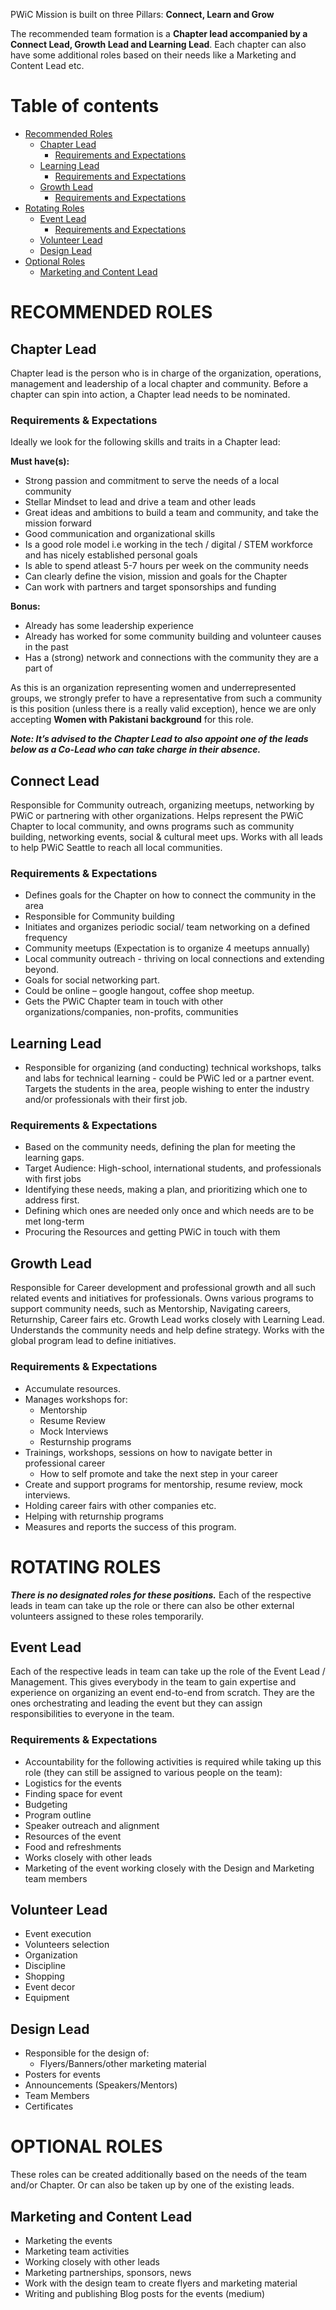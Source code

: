PWiC Mission is built on three Pillars: **Connect, Learn and Grow** 
 
The recommended team formation is a **Chapter lead accompanied by a Connect Lead, Growth Lead and Learning Lead**. 
Each chapter can also have some additional roles based on their needs like a Marketing and Content Lead etc.


Table of contents
=================

<!--ts-->
   * [Recommended Roles](#recommended-roles)
      * [Chapter Lead](#chapter-lead)
        * [Requirements and Expectations](#requirements-and-expectations)
      * [Learning Lead](#learning-lead)
        * [Requirements and Expectations](#requirements-and-expectations)
      * [Growth Lead](#Growth-lead)
        * [Requirements and Expectations](#requirements-and-expectations)
   * [Rotating Roles](#rotating-roles)
      * [Event Lead](#event-lead)
        * [Requirements and Expectations](#requirements-and-expectations)
      * [Volunteer Lead](#volunteer-lead)
      * [Design Lead](#design-lead)
   * [Optional Roles](#optional-roles)
      * [Marketing and Content Lead](#merketing-and-content-lead)
<!--te-->

RECOMMENDED ROLES
=================

Chapter Lead
------------
Chapter lead is the person who is in charge of the organization, operations, management and leadership of a local chapter and community. Before a chapter can spin into action, a Chapter lead needs to be nominated. 

### Requirements & Expectations
Ideally we look for the following skills and traits in a Chapter lead:

**Must have(s):**
* Strong passion and commitment to serve the needs of a local community 
* Stellar Mindset to lead and drive a team and other leads
* Great ideas and ambitions to build a team and community, and take the mission forward
* Good communication and organizational skills 
* Is a good role model i.e working in the tech / digital / STEM workforce and has nicely established personal goals
* Is able to spend atleast 5-7 hours per week on the community needs
* Can clearly define the vision, mission and goals for the Chapter
* Can work with partners and target sponsorships and funding

**Bonus:**
* Already has some leadership experience
* Already has worked for some community building and volunteer causes in the past
* Has a (strong) network and connections with the community they are a part of 

As this is an organization representing women and underrepresented groups, we strongly prefer to have a representative from such a community is this position (unless there is a really valid exception), hence we are only accepting **Women with Pakistani background** for this role.

___Note: It’s advised to the Chapter Lead to also appoint one of the leads below as a Co-Lead who can take charge in their absence.___

Connect Lead
------------
Responsible for Community outreach, organizing meetups, networking by PWiC or partnering with other organizations. Helps represent the PWiC Chapter to local community, and owns programs such as community building, networking events, social & cultural meet ups. Works with all leads to help PWiC Seattle to reach all local communities. 

### Requirements & Expectations
* Defines goals for the Chapter on how to connect the community in the area
* Responsible for Community building
* Initiates and organizes periodic social/ team networking on a defined frequency
* Community meetups (Expectation is to organize 4 meetups annually)
* Local community outreach - thriving on local connections and extending beyond.
* Goals for social networking part.
* Could be online – google hangout, coffee shop meetup.
* Gets the PWiC Chapter team in touch with other organizations/companies, non-profits, communities
 
Learning Lead
-------------
* Responsible for organizing (and conducting) technical workshops, talks and labs for technical learning - could be PWiC led or a partner event. Targets the students in the area, people wishing to enter the industry and/or professionals with their first job.

### Requirements & Expectations
* Based on the community needs, defining the plan for meeting the learning gaps.
* Target Audience: High-school, international students, and professionals with first jobs
* Identifying these needs, making a plan, and prioritizing which one to address first. 
* Defining which ones are needed only once and which needs are to be met long-term
* Procuring the Resources and getting PWiC in touch with them
 
Growth Lead
-----------
Responsible for Career development and professional growth and all such related events and initiatives for professionals. Owns various programs to support community needs, such as Mentorship, Navigating careers, Returnship, Career fairs etc. Growth Lead works closely with Learning Lead. Understands the community needs and help define strategy. Works with the global program lead to define initiatives. 

### Requirements & Expectations
* Accumulate resources.
* Manages workshops for:
   * Mentorship
   * Resume Review
   * Mock Interviews
   * Resturnship programs
* Trainings, workshops, sessions on how to navigate better in professional career
   * How to self promote and take the next step in your career
* Create and support programs for mentorship, resume review, mock interviews.
* Holding career fairs with other companies etc.
* Helping with returnship programs
* Measures and reports the success of this program.
 
ROTATING ROLES
==============
___There is no designated roles for these positions.___
Each of the respective leads in team can take up the role or there can also be other external volunteers assigned to these roles temporarily. 

Event Lead
----------
Each of the respective leads in team can take up the role of the Event Lead / Management. This gives everybody in the team to gain expertise and experience on organizing an event end-to-end from scratch. 
They are the ones orchestrating and leading the event but they can assign responsibilities to everyone in the team.

### Requirements & Expectations
* Accountability for the following activities is required while taking up this role (they can still be assigned to various people on the team):
* Logistics for the events
* Finding space for event
* Budgeting
* Program outline
* Speaker outreach and alignment
* Resources of the event
* Food and refreshments
* Works closely with other leads
* Marketing of the event working closely with the Design and Marketing team members

Volunteer Lead
--------------
* Event execution
* Volunteers selection
* Organization
* Discipline
* Shopping
* Event decor
* Equipment

Design Lead
-----------
* Responsible for the design of:
   * Flyers/Banners/other marketing material
* Posters for events
* Announcements (Speakers/Mentors)
* Team Members
* Certificates

OPTIONAL ROLES
===============
These roles can be created additionally based on the needs of the team and/or Chapter.
Or can also be taken up by one of the existing leads.

Marketing and Content Lead
------------------------
* Marketing the events
* Marketing team activities
* Working closely with other leads
* Marketing partnerships, sponsors, news
* Work with the design team to create flyers and marketing material
* Writing and publishing Blog posts for the events (medium)
